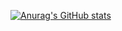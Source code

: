 [![Anurag's GitHub stats](https://github-readme-stats.vercel.app/api?username=skdbsxir&show_icons=true&theme=algolia)](https://github.com/anuraghazra/github-readme-stats)
